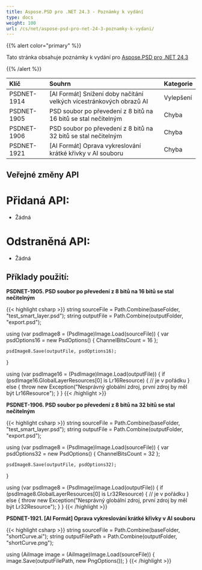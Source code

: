 ```yaml
---
title: Aspose.PSD pro .NET 24.3 - Poznámky k vydání
type: docs
weight: 100
url: /cs/net/aspose-psd-pro-net-24-3-poznamky-k-vydani/
---
```


{{% alert color="primary" %}}

Tato stránka obsahuje poznámky k vydání pro [Aspose.PSD pro .NET 24.3](https://www.nuget.org/packages/Aspose.PSD/)

{{% /alert %}}

| **Klíč**     | **Souhrn**                                                          | **Kategorie** |
|:------------|:---------------------------------------------------------------------|:------------|
| PSDNET-1914 | [AI Formát] Snížení doby načítání velkých vícestránkových obrazů AI         |     Vylepšení     |
| PSDNET-1905 | PSD soubor po převedení z 8 bitů na 16 bitů se stal nečitelným |     Chyba     |
| PSDNET-1906 | PSD soubor po převedení z 8 bitů na 32 bitů se stal nečitelným |     Chyba     |
| PSDNET-1921 | [AI Formát] Oprava vykreslování krátké křivky v AI souboru                 |     Chyba     |

## **Veřejné změny API**
# **Přidaná API:**
- Žádná

# **Odstraněná API:**
- Žádná

## **Příklady použití:**

**PSDNET-1905. PSD soubor po převedení z 8 bitů na 16 bitů se stal nečitelným**

{{< highlight csharp >}}
string sourceFile = Path.Combine(baseFolder, "test_smart_layer.psd");
string outputFile = Path.Combine(outputFolder, "export.psd");

using (var psdImage8 = (PsdImage)Image.Load(sourceFile))
{
    var psdOptions16 = new PsdOptions()
    {
        ChannelBitsCount = 16
    };

    psdImage8.Save(outputFile, psdOptions16);
}

using (var psdImage16 = (PsdImage)Image.Load(outputFile))
{
    if (psdImage16.GlobalLayerResources[0] is Lr16Resource)
    {
        // je v pořádku
    }
    else
    {
        throw new Exception("Nesprávný globální zdroj, první zdroj by měl být Lr16Resource");
    }
}
{{< /highlight >}}

**PSDNET-1906. PSD soubor po převedení z 8 bitů na 32 bitů se stal nečitelným**

{{< highlight csharp >}}
string sourceFile = Path.Combine(baseFolder, "test_smart_layer.psd");
string outputFile = Path.Combine(outputFolder, "export.psd");

using (var psdImage8 = (PsdImage)Image.Load(sourceFile))
{
    var psdOptions32 = new PsdOptions()
    {
        ChannelBitsCount = 32
    };

    psdImage8.Save(outputFile, psdOptions32);
}

using (var psdImage8 = (PsdImage)Image.Load(outputFile))
{
    if (psdImage8.GlobalLayerResources[0] is Lr32Resource)
    {
        // je v pořádku
    }
    else
    {
        throw new Exception("Nesprávný globální zdroj, první zdroj by měl být Lr32Resource");
    }
}
{{< /highlight >}}

**PSDNET-1921. [AI Formát] Oprava vykreslování krátké křivky v AI souboru**

{{< highlight csharp >}}
string sourceFile = Path.Combine(baseFolder, "shortCurve.ai");
string outputFilePath = Path.Combine(outputFolder, "shortCurve.png");

using (AiImage image = (AiImage)Image.Load(sourceFile))
{
    image.Save(outputFilePath, new PngOptions());
}
{{< /highlight >}}
